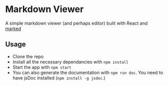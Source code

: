 # Markdown Viewer #
A simple markdown viewer (and perhaps editor) built with React and [marked](https://github.com/chjj/marked)

## Usage ##
* Clone the repo
* Install all the necessary dependancies with `npm install`
* Start the app with `npm start`
* You can also generate the documentation with `npm run doc`. You need to have jsDoc installed (`npm install -g jsdoc`.)
